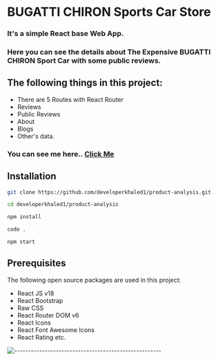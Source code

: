 # BUGATTI CHIRON Sports Car Store

### It's a simple React base Web App.
### Here you can see the details about The Expensive BUGATTI CHIRON Sport Car with some public reviews.

## The following things in this project:

* There are 5 Routes with React Router
* Reviews
* Public Reviews
* About
* Blogs
* Other's data.

### You can see me here.. [Click Me](https://sports-car-store.netlify.app/)

## Installation

```bash
git clone https://github.com/developerkhaled1/product-analysis.git
```

```bash
cd developerkhaled1/product-analysis
```

```bash
npm install
```

```bash
code .
```

```bash
npm start
```

## Prerequisites

The following open source packages are used in this project:
* React JS v18
* React Bootstrap
* Raw CSS
* React Router DOM v6
* React Icons
* React Font Awesome Icons
* React Rating etc.

![-----------------------------------------------------](https://raw.githubusercontent.com/andreasbm/readme/master/assets/lines/rainbow.png)
